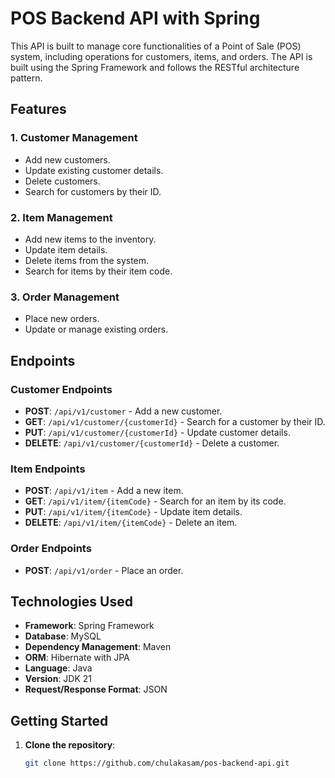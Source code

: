 # POS Backend API with Spring

This API is built to manage core functionalities of a Point of Sale (POS) system, including operations for customers, items, and orders. The API is built using the Spring Framework and follows the RESTful architecture pattern.

## Features

### 1. **Customer Management**
- Add new customers.
- Update existing customer details.
- Delete customers.
- Search for customers by their ID.

### 2. **Item Management**
- Add new items to the inventory.
- Update item details.
- Delete items from the system.
- Search for items by their item code.

### 3. **Order Management**
- Place new orders.
- Update or manage existing orders.

## Endpoints

### **Customer Endpoints**
- **POST**: `/api/v1/customer` - Add a new customer.
- **GET**: `/api/v1/customer/{customerId}` - Search for a customer by their ID.
- **PUT**: `/api/v1/customer/{customerId}` - Update customer details.
- **DELETE**: `/api/v1/customer/{customerId}` - Delete a customer.

### **Item Endpoints**
- **POST**: `/api/v1/item` - Add a new item.
- **GET**: `/api/v1/item/{itemCode}` - Search for an item by its code.
- **PUT**: `/api/v1/item/{itemCode}` - Update item details.
- **DELETE**: `/api/v1/item/{itemCode}` - Delete an item.

### **Order Endpoints**
- **POST**: `/api/v1/order` - Place an order.

## Technologies Used

- **Framework**: Spring Framework
- **Database**: MySQL
- **Dependency Management**: Maven
- **ORM**: Hibernate with JPA
- **Language**: Java
- **Version**: JDK 21
- **Request/Response Format**: JSON

## Getting Started

1. **Clone the repository**:
   ```bash
   git clone https://github.com/chulakasam/pos-backend-api.git

